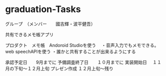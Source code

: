 # graduation-Tasks

グループ　（メンバー　　國吉輝・波平健吾）

共有できるメモ帳アプリ

プロダクト　メモ帳　Andoroid Studioを使う
　・音声入力でもメモできる。web speechAPIを使う
  ・誰かと共有することが出来るようにする
  

  承認予定日　　9月までに
  予備調査終了日　　１０月までに
  実装開始日　  １１月の下旬〜１２月上旬
  プレゼン作成  １２月上旬〜残り
